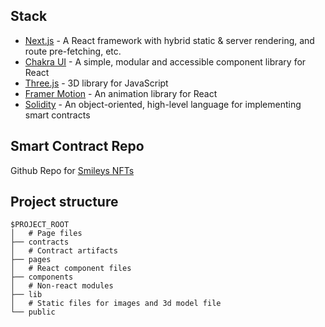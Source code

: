 ## Stack

- [Next.js](https://nextjs.org/) - A React framework with hybrid static & server rendering, and route pre-fetching, etc.
- [Chakra UI](https://chakra-ui.com/) - A simple, modular and accessible component library for React
- [Three.js](https://threejs.org/) - 3D library for JavaScript
- [Framer Motion](https://www.framer.com/motion/) - An animation library for React
- [Solidity](https://docs.soliditylang.org/en/v0.8.10/index.html) - An object-oriented, high-level language for implementing smart contracts

## Smart Contract Repo

Github Repo for [Smileys NFTs](https://github.com/cloudre01/smiley-nft)

## Project structure

```
$PROJECT_ROOT
│   # Page files
├── contracts
│   # Contract artifacts
├── pages
│   # React component files
├── components
│   # Non-react modules
├── lib
│   # Static files for images and 3d model file
└── public
```
